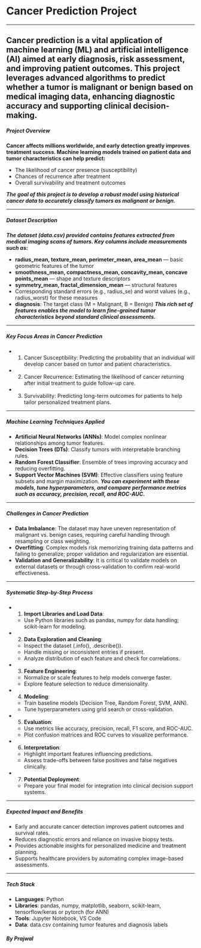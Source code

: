 # Cancer Prediction Project
---
**Cancer prediction is a vital application of machine learning (ML) and artificial intelligence (AI) aimed at early diagnosis, risk assessment, and improving patient outcomes. This project leverages advanced algorithms to predict whether a tumor is malignant or benign based on medical imaging data, enhancing diagnostic accuracy and supporting clinical decision-making.**
---
##### Project Overview
**Cancer affects millions worldwide, and early detection greatly improves treatment success. Machine learning models trained on patient data and tumor characteristics can help predict:**
- The likelihood of cancer presence (susceptibility)
- Chances of recurrence after treatment
- Overall survivability and treatment outcomes

***The goal of this project is to develop a robust model using historical cancer data to accurately classify tumors as malignant or benign.***

---

##### Dataset Description

***The dataset (data.csv) provided contains features extracted from medical imaging scans of tumors. Key columns include measurements such as:***

- **radius_mean, texture_mean, perimeter_mean, area_mean** — basic geometric features of the tumor
- **smoothness_mean, compactness_mean, concavity_mean, concave points_mean** — shape and texture descriptors
- **symmetry_mean, fractal_dimension_mean** — structural features
- Corresponding standard errors (e.g., radius_se) and worst values (e.g., radius_worst) for these measures
- **diagnosis**: The target class (M = Malignant, B = Benign)
***This rich set of features enables the model to learn fine-grained tumor characteristics beyond standard clinical assessments.***
---

##### Key Focus Areas in Cancer Prediction

- 1) Cancer Susceptibility: Predicting the probability that an individual will develop cancer based on tumor and patient characteristics.
- 2) Cancer Recurrence: Estimating the likelihood of cancer returning after initial treatment to guide follow-up care.
- 3) Survivability: Predicting long-term outcomes for patients to help tailor personalized treatment plans.
---

##### Machine Learning Techniques Applied

- **Artificial Neural Networks (ANNs)**: Model complex nonlinear relationships among tumor features.
- **Decision Trees (DTs)**: Classify tumors with interpretable branching rules.
- **Random Forest Classifier**: Ensemble of trees improving accuracy and reducing overfitting.
- **Support Vector Machines (SVM)**: Effective classifiers using feature subsets and margin maximization.
***You can experiment with these models, tune hyperparameters, and compare performance metrics such as accuracy, precision, recall, and ROC-AUC.***
---
##### Challenges in Cancer Prediction

- **Data Imbalance**: The dataset may have uneven representation of malignant vs. benign cases, requiring careful handling through resampling or class weighting.
- **Overfitting**: Complex models risk memorizing training data patterns and failing to generalize; proper validation and regularization are essential.
- **Validation and Generalizability**: It is critical to validate models on external datasets or through cross-validation to confirm real-world effectiveness.
---

##### Systematic Step-by-Step Process

-  1) **Import Libraries and Load Data**:
   - Use Python libraries such as pandas, numpy for data handling; scikit-learn for modeling.

-  2) **Data Exploration and Cleaning**:
   - Inspect the dataset (.info(), .describe()).
   - Handle missing or inconsistent entries if present.
   - Analyze distribution of each feature and check for correlations.

- 3) **Feature Engineering**:
  - Normalize or scale features to help models converge faster.
  - Explore feature selection to reduce dimensionality.

- 4) **Modeling**:
  - Train baseline models (Decision Tree, Random Forest, SVM, ANN).
  - Tune hyperparameters using grid search or cross-validation.

- 5) **Evaluation**:
  - Use metrics like accuracy, precision, recall, F1 score, and ROC-AUC.
  - Plot confusion matrices and ROC curves to visualize performance.

- 6) **Interpretation**:
  - Highlight important features influencing predictions.
  - Assess trade-offs between false positives and false negatives clinically.

- 7) **Potential Deployment**:
  - Prepare your final model for integration into clinical decision support systems.
---

##### Expected Impact and Benefits
- Early and accurate cancer detection improves patient outcomes and survival rates.
- Reduces diagnostic errors and reliance on invasive biopsy tests.
- Provides actionable insights for personalized medicine and treatment planning.
- Supports healthcare providers by automating complex image-based assessments.
---

##### Tech Stack
- **Languages**: Python
- **Libraries**: pandas, numpy, matplotlib, seaborn, scikit-learn, tensorflow/keras or pytorch (for ANN)
- **Tools**: Jupyter Notebook, VS Code
- **Data**: data.csv containing tumor features and diagnosis labels

##### By Prajwal
